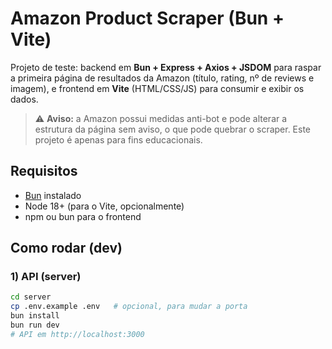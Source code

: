 # Amazon Product Scraper (Bun + Vite)

Projeto de teste: backend em **Bun + Express + Axios + JSDOM** para raspar a primeira página de resultados da Amazon (título, rating, nº de reviews e imagem), e frontend em **Vite** (HTML/CSS/JS) para consumir e exibir os dados.

> ⚠️ **Aviso:** a Amazon possui medidas anti-bot e pode alterar a estrutura da página sem aviso, o que pode quebrar o scraper. Este projeto é apenas para fins educacionais.

## Requisitos
- [Bun](https://bun.sh/) instalado
- Node 18+ (para o Vite, opcionalmente)
- npm ou bun para o frontend

## Como rodar (dev)

### 1) API (server)
```bash
cd server
cp .env.example .env   # opcional, para mudar a porta
bun install
bun run dev
# API em http://localhost:3000
